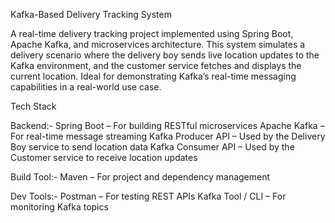 Kafka-Based Delivery Tracking System

A real-time delivery tracking project implemented using Spring Boot, Apache Kafka, and microservices architecture. This system simulates a delivery scenario where the delivery boy sends live location updates to the Kafka environment, and the customer service fetches and displays the current location. Ideal for demonstrating Kafka’s real-time messaging capabilities in a real-world use case.

Tech Stack

Backend:-
Spring Boot – For building RESTful microservices
Apache Kafka – For real-time message streaming
Kafka Producer API – Used by the Delivery Boy service to send location data
Kafka Consumer API – Used by the Customer service to receive location updates

Build Tool:-
Maven – For project and dependency management

Dev Tools:-
Postman – For testing REST APIs
Kafka Tool / CLI – For monitoring Kafka topics
